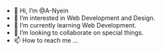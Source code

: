 - 👋 Hi, I’m @A-Nyein
- 👀 I’m interested in Web Development and Design.
- 🌱 I’m currently learning Web Development.
- 💞️ I’m looking to collaborate on special things.
- 📫 How to reach me ...

<!---
A-Nyein/A-Nyein is a ✨ special ✨ repository because its `README.md` (this file) appears on your GitHub profile.
You can click the Preview link to take a look at your changes.
--->
